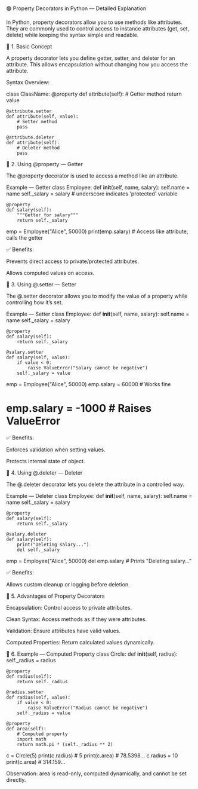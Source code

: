 🟢 Property Decorators in Python — Detailed Explanation

In Python, property decorators allow you to use methods like attributes. They are commonly used to control access to instance attributes (get, set, delete) while keeping the syntax simple and readable.

🔹 1. Basic Concept

A property decorator lets you define getter, setter, and deleter for an attribute. This allows encapsulation without changing how you access the attribute.

Syntax Overview:

class ClassName:
    @property
    def attribute(self):
        # Getter method
        return value

    @attribute.setter
    def attribute(self, value):
        # Setter method
        pass

    @attribute.deleter
    def attribute(self):
        # Deleter method
        pass

🔹 2. Using @property — Getter

The @property decorator is used to access a method like an attribute.

Example — Getter
class Employee:
    def __init__(self, name, salary):
        self.name = name
        self._salary = salary  # underscore indicates 'protected' variable

    @property
    def salary(self):
        """Getter for salary"""
        return self._salary

emp = Employee("Alice", 50000)
print(emp.salary)  # Access like attribute, calls the getter


✅ Benefits:

Prevents direct access to private/protected attributes.

Allows computed values on access.

🔹 3. Using @<property>.setter — Setter

The @<property>.setter decorator allows you to modify the value of a property while controlling how it’s set.

Example — Setter
class Employee:
    def __init__(self, name, salary):
        self.name = name
        self._salary = salary

    @property
    def salary(self):
        return self._salary

    @salary.setter
    def salary(self, value):
        if value < 0:
            raise ValueError("Salary cannot be negative")
        self._salary = value

emp = Employee("Alice", 50000)
emp.salary = 60000   # Works fine
# emp.salary = -1000 # Raises ValueError


✅ Benefits:

Enforces validation when setting values.

Protects internal state of object.

🔹 4. Using @<property>.deleter — Deleter

The @<property>.deleter decorator lets you delete the attribute in a controlled way.

Example — Deleter
class Employee:
    def __init__(self, name, salary):
        self.name = name
        self._salary = salary

    @property
    def salary(self):
        return self._salary

    @salary.deleter
    def salary(self):
        print("Deleting salary...")
        del self._salary

emp = Employee("Alice", 50000)
del emp.salary   # Prints "Deleting salary..."


✅ Benefits:

Allows custom cleanup or logging before deletion.

🔹 5. Advantages of Property Decorators

Encapsulation: Control access to private attributes.

Clean Syntax: Access methods as if they were attributes.

Validation: Ensure attributes have valid values.

Computed Properties: Return calculated values dynamically.

🔹 6. Example — Computed Property
class Circle:
    def __init__(self, radius):
        self._radius = radius

    @property
    def radius(self):
        return self._radius

    @radius.setter
    def radius(self, value):
        if value < 0:
            raise ValueError("Radius cannot be negative")
        self._radius = value

    @property
    def area(self):
        # Computed property
        import math
        return math.pi * (self._radius ** 2)

c = Circle(5)
print(c.radius)  # 5
print(c.area)    # 78.5398...
c.radius = 10
print(c.area)    # 314.159...


Observation:
area is read-only, computed dynamically, and cannot be set directly.